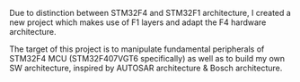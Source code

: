 Due to distinction between STM32F4 and STM32F1 architecture, I created a new project which makes use of F1 layers and adapt the F4 hardware architecture.

The target of this project is to manipulate fundamental peripherals of STM32F4 MCU (STM32F407VGT6 specifically) as well as to build my own SW architecture, inspired by AUTOSAR architecture & Bosch architecture.
